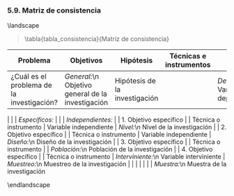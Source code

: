 ### 5.9. Matriz de consistencia

\landscape

> \tabla{tabla_consistencia}{Matriz de consistencia}

| Problema | Objetivos | Hipótesis | Técnicas e instrumentos | Variables | Metodología
| - | - | - | - | - | -
| ¿Cuál es el problema de la investigación? | *General:*\n Objetivo general de la investigación | Hipótesis de la investigación | | *Dependiente:*\n Variable dependiente | *Tipo:*\n Tipo de investigación
|
| | *Específicos:* | | | *Independientes:*
| | 1. Objetivo específico | | Técnica o instrumento | Variable independiente | *Nivel:*\n Nivel de la investigación
| | 2. Objetivo específico | | Técnica o instrumento | Variable independiente | *Diseño:*\n Diseño de la investigación
| | 3. Objetivo específico | | Técnica o instrumento | | *Población:*\n Población de la investigación
| | 4. Objetivo específico | | Técnica o instrumento | *Interviniente:*\n Variable interviniente | *Muestreo:*\n Muestreo de la investigación
| | | | | | | *Muestra:*\n Muestra de la investigación

\endlandscape
